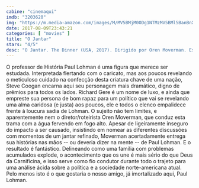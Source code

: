 ```yaml
---
cabine: "cinemaqui"
imdb: "3203620"
img: "https://m.media-amazon.com/images/M/MV5BMjM0ODg1NTMzMV5BMl5BanBnXkFtZTgwMjczMzA2MTI@._V1_SY150_CR1,0,101,150_.jpg"
date: 2017-08-09T23:43:21
categories: [ "movies" ]
title: "O Jantar"
stars: "4/5"
desc: "O Jantar. The Dinner (USA, 2017). Dirigido por Oren Moverman. Escrito por Oren Moverman, Herman Koch. Com Michael Chernus (Dylan Heinz), Taylor Rae Almonte (Kamryn Velez), Steve Coogan (Paul Lohman), Charlie Plummer (Michael Lohman), Seamus Davey-Fitzpatrick (Rick Lohman), Miles J. Harvey (Beau Lohman), Laura Hajek (Anna), Laura Linney (Claire Lohman), Richard Gere (Stan Lohman)."
---
```

O professor de História Paul Lohman é uma figura que merece ser estudada. Interpretada flertando com o caricato, mas aos poucos revelando o meticuloso cuidado na confecção desta criatura chave de uma nação, Steve Coogan encarna aqui seu personagem mais dramático, digno de prêmios para todos os lados. Richard Gere é um nome de luxo, e ainda que empreste sua persona de bom rapaz para um político que vai se revelando uma alma caridosa (e justa) aos poucos, ele e todos o elenco empalidece frente à loucura sadia de Lohman. O sujeito não tem limites, e aparentemente nem o diretor/roteirista Oren Moverman, que conduz esta trama com a água fervendo em fogo alto. Apesar de ligeiramente inseguro do impacto a ser causado, insistindo em nomear as diferentes discussões com momentos de um jantar refinado, Moverman acertadamente entrega sua histórias nas mãos -- ou deveria dizer na mente -- de Paul Lohman. E o resultado é fantástico. Delineando como uma família com problemas acumulados explode, o acontecimento que os une é mais sério do que Deus da Carnificina, e isso serve como fio condutor durante todo o trajeto para uma análise ácida sobre a política e a sociedade norte-americana atual. Pelo menos isto é o que gostaria o nosso amigo, já imortalizado aqui, Paul Lohman.
